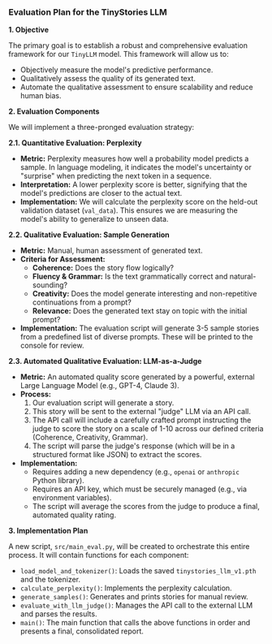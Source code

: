 ### **Evaluation Plan for the TinyStories LLM**

**1. Objective**

The primary goal is to establish a robust and comprehensive evaluation framework for our `TinyLLM` model. This framework will allow us to:
*   Objectively measure the model's predictive performance.
*   Qualitatively assess the quality of its generated text.
*   Automate the qualitative assessment to ensure scalability and reduce human bias.

**2. Evaluation Components**

We will implement a three-pronged evaluation strategy:

**2.1. Quantitative Evaluation: Perplexity**

*   **Metric:** Perplexity measures how well a probability model predicts a sample. In language modeling, it indicates the model's uncertainty or "surprise" when predicting the next token in a sequence.
*   **Interpretation:** A lower perplexity score is better, signifying that the model's predictions are closer to the actual text.
*   **Implementation:** We will calculate the perplexity score on the held-out validation dataset (`val_data`). This ensures we are measuring the model's ability to generalize to unseen data.

**2.2. Qualitative Evaluation: Sample Generation**

*   **Metric:** Manual, human assessment of generated text.
*   **Criteria for Assessment:**
    *   **Coherence:** Does the story flow logically?
    *   **Fluency & Grammar:** Is the text grammatically correct and natural-sounding?
    *   **Creativity:** Does the model generate interesting and non-repetitive continuations from a prompt?
    *   **Relevance:** Does the generated text stay on topic with the initial prompt?
*   **Implementation:** The evaluation script will generate 3-5 sample stories from a predefined list of diverse prompts. These will be printed to the console for review.

**2.3. Automated Qualitative Evaluation: LLM-as-a-Judge**

*   **Metric:** An automated quality score generated by a powerful, external Large Language Model (e.g., GPT-4, Claude 3).
*   **Process:**
    1.  Our evaluation script will generate a story.
    2.  This story will be sent to the external "judge" LLM via an API call.
    3.  The API call will include a carefully crafted prompt instructing the judge to score the story on a scale of 1-10 across our defined criteria (Coherence, Creativity, Grammar).
    4.  The script will parse the judge's response (which will be in a structured format like JSON) to extract the scores.
*   **Implementation:**
    *   Requires adding a new dependency (e.g., `openai` or `anthropic` Python library).
    *   Requires an API key, which must be securely managed (e.g., via environment variables).
    *   The script will average the scores from the judge to produce a final, automated quality rating.

**3. Implementation Plan**

A new script, `src/main_eval.py`, will be created to orchestrate this entire process. It will contain functions for each component:
*   `load_model_and_tokenizer()`: Loads the saved `tinystories_llm_v1.pth` and the tokenizer.
*   `calculate_perplexity()`: Implements the perplexity calculation.
*   `generate_samples()`: Generates and prints stories for manual review.
*   `evaluate_with_llm_judge()`: Manages the API call to the external LLM and parses the results.
*   `main()`: The main function that calls the above functions in order and presents a final, consolidated report.
